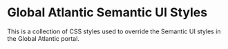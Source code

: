 # Global Atlantic Semantic UI Styles

This is a collection of CSS styles used to override the Semantic UI styles in the Global Atlantic portal.

